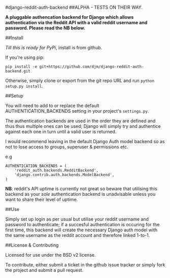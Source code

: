 #django-reddit-auth-backend
##ALPHA - TESTS ON THEIR WAY.

**A pluggable authencation backend for Django which allows authentication via the
Reddit API with a valid reddit username and password. Please read the NB below.**

##Install

*Till this is ready for PyPi*, install is from github.

If you're using pip:


    pip install -e git+https://github.com/djm/django-reddit-auth-backend.git

Otherwise, simply clone or export from the git repo URL and run `python
setup.py install`.

##Setup

You will need to add to or replace the default AUTHENTICATION_BACKENDS setting
in your project's `settings.py`.

The authentication backends are used in the order they are defined and thus
thus multiple ones can be used; Django will simply try and authentice against
each one in turn until a valid user is returned.

I would recommend leaving in the default Django Auth model backend so as not to
lose access to groups, superuser & permissions etc.

e.g


    AUTHENTICATION_BACKENDS = (
        'reddit_auth.backends.RedditBackend',
        'django.contrib.auth.backends.ModelBackend',
    )


**NB**: reddit's API uptime is currently not great so beware that utilising this
backend as your *sole* authentication backend is unadvisable unless you want to
share their level of uptime.

##Use

Simply set up login as per usual but utilise your reddit username and password
to authenticate; if a succesful authentication is occuring for the first
time, this backend will create the necessary Django auth model with the same
username as the reddit account and therefore linked 1-to-1.

##License & Contributing

Licensed for use under the BSD v2 license.

To contribute, either submit a ticket in the github issue tracker or simply
fork the project and submit a pull request.
